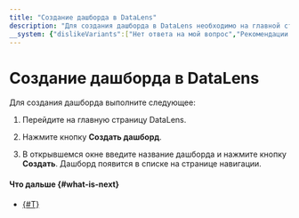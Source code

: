 ```yaml
---
title: "Создание дашборда в DataLens"
description: "Для создания дашборда в DataLens необходимо на главной странице сервиса нажать Создать дашборд. В открывшемся окне введите название дашборда. Дашборд появится в списке на странице навигации."
__system: {"dislikeVariants":["Нет ответа на мой вопрос","Рекомендации не помогли","Содержание не соответствует заголовку","Другое"]}
---
```


# Создание дашборда в DataLens

Для создания дашборда выполните следующее:



1. Перейдите на главную страницу DataLens.
1. Нажмите кнопку **Создать дашборд**.




1. В открывшемся окне введите название дашборда и нажмите кнопку **Создать**. Дашборд появится в списке на странице навигации.

#### Что дальше {#what-is-next}

* [{#T}](add-chart.md)
